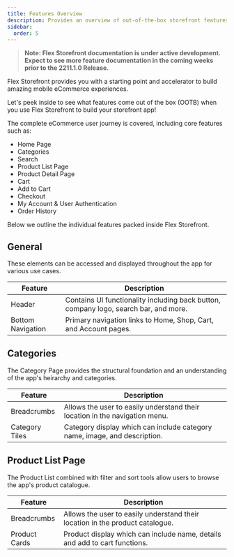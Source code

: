 ```yaml
---
title: Features Overview
description: Provides an overview of out-of-the-box storefront features.
sidebar:
  order: 5
---
```


> **Note: Flex Storefront documentation is under active development. Expect to see more feature documentation in the coming weeks prior to the 2211.1.0 Release.**

Flex Storefront provides you with a starting point and accelerator to build amazing mobile eCommerce experiences.

Let's peek inside to see what features come out of the box (OOTB) when you use Flex Storefront to build your storefront app!

The complete eCommerce user journey is covered, including core features such as:

- Home Page
- Categories
- Search
- Product List Page
- Product Detail Page
- Cart
- Add to Cart
- Checkout
- My Account & User Authentication
- Order History

Below we outline the individual features packed inside Flex Storefront.

## General
These elements can be accessed and displayed throughout the app for various use cases.

| Feature      | Description |
| ------------ | ----------- |
| Header | Contains UI functionality including back button, company logo, search bar, and more. |
| Bottom Navigation | Primary navigation links to Home, Shop, Cart, and Account pages. |

## Categories
The Category Page provides the structural foundation and an understanding of the app's heirarchy and categories.

| Feature      | Description |
| ------------ | ----------- |
| Breadcrumbs | Allows the user to easily understand their location in the navigation menu. |
| Category Tiles | Category display which can include category name, image, and description. |

## Product List Page
The Product List combined with filter and sort tools allow users to browse the app's product catalogue.

| Feature      | Description |
| ------------ | ----------- |
| Breadcrumbs | Allows the user to easily understand their location in the product catalogue. |
| Product Cards | Product display which can include name, details and add to cart functions. |